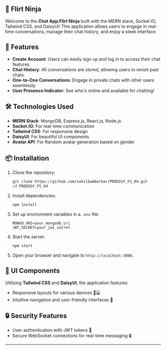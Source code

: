 
## 📱 Flirt Ninja

Welcome to the **Chat App:Flirt Ninja** built with the MERN stack, Socket.IO, Tailwind CSS, and DaisyUI! This application allows users to engage in real-time conversations, manage their chat history, and enjoy a sleek interface.

## 🚀 Features

- **Create Account**: Users can easily sign up and log in to access their chat features.
- **Chat History**: All conversations are stored, allowing users to revisit past chats.
- **One-to-One Conversations**: Engage in private chats with other users seamlessly.
- **User Presence Indicator**: See who's online and available for chatting!

## 🛠️ Technologies Used

- **MERN Stack**: MongoDB, Express.js, React.js, Node.js
- **Socket.IO**: For real-time communication
- **Tailwind CSS**: For responsive design
- **DaisyUI**: For beautiful UI components
- **Avatar API**: For Random avatar generation based on gender

## 📦 Installation

1. Clone the repository:
   ```bash
   git clone https://github.com/sahilbambarkar/PRODIGY_FS_04.git
   cd PRODIGY_FS_04
   ```

2. Install dependencies:
   ```bash
   npm install
   ```

3. Set up environment variables in a `.env` file:
   ```
   MONGO_URI=your_mongodb_uri
   JWT_SECRET=your_jwt_secret
   ```

4. Start the server:
   ```bash
   npm start
   ```

5. Open your browser and navigate to `http://localhost:3000`.

## 🎨 UI Components

Utilizing **Tailwind CSS** and **DaisyUI**, the application features:

- Responsive layouts for various devices 📱💻
- Intuitive navigation and user-friendly interfaces 🎨

## 🔒 Security Features

- User authentication with JWT tokens 🔑
- Secure WebSocket connections for real-time messaging 🔒



---

